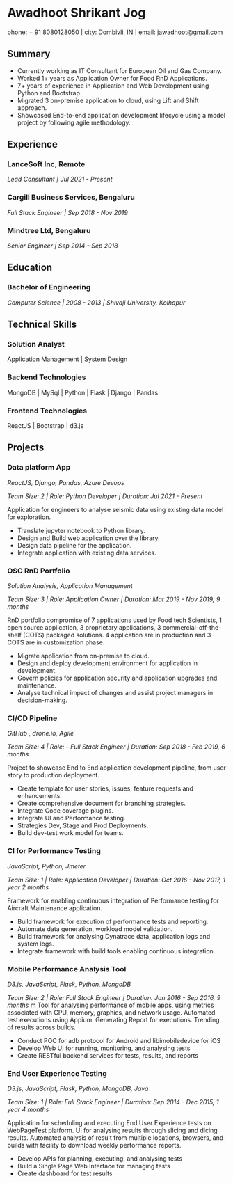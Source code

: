# Awadhoot Shrikant Jog

phone: + 91 8080128050 | city: Dombivli, IN | email: jawadhoot@gmail.com

## Summary

- Currently working as IT Consultant for European Oil and Gas Company.
- Worked 1+ years as Application Owner for Food RnD Applications.
- 7+ years of experience in Application and Web Development using Python and Bootstrap.
- Migrated 3 on-premise application to cloud, using Lift and Shift approach.
- Showcased End-to-end application development lifecycle using a model project by following agile methodology.
  
## Experience

### LanceSoft Inc, Remote

*Lead Consultant | Jul 2021 - Present*

### Cargill Business Services, Bengaluru

*Full Stack Engineer | Sep 2018 - Nov 2019*

### Mindtree Ltd, Bengaluru

*Senior Engineer | Sep 2014 - Sep 2018*

## Education

### Bachelor of Engineering

*Computer Science | 2008 - 2013 | Shivaji University, Kolhapur*

## Technical Skills

### Solution Analyst

Application Management | System Design

### Backend Technologies

MongoDB | MySql | Python | Flask | Django | Pandas

### Frontend Technologies

ReactJS | Bootstrap | d3.js

## Projects

### Data platform App

*ReactJS, Django, Pandas, Azure Devops*

*Team Size: 2 | Role: Python Developer | Duration: Jul 2021 - Present*

Application for engineers to analyse seismic data using existing data model for exploration.

- Translate jupyter notebook to Python library.
- Design and Build web application over the library.
- Design data pipeline for the application.
- Integrate application with existing data services.

### OSC RnD Portfolio

*Solution Analysis, Application Management*

*Team Size: 3 | Role: Application Owner | Duration: Mar 2019 - Nov 2019, 9 months*

RnD portfolio compromise of 7 applications used by Food tech Scientists, 1 open source application, 3 proprietary applications, 3 commercial-off-the-shelf (COTS) packaged solutions. 4 application are in production and 3 COTS are in customization phase.

- Migrate application from on-premise to cloud.
- Design and deploy development environment for application in development.
- Govern policies for application security and application upgrades and maintenance.
- Analyse technical impact of changes and assist project managers in decision-making.

### CI/CD Pipeline

*GitHub , drone.io, Agile*

*Team Size: 4 | Role: - Full Stack Engineer | Duration: Sep 2018 - Feb 2019, 6 months*

Project to showcase End to End application development pipeline, from user story to production deployment.

- Create template for user stories, issues, feature requests and enhancements.
- Create comprehensive document for branching strategies.
- Integrate Code coverage plugins.
- Integrate UI and Performance testing.
- Strategies Dev, Stage and Prod Deployments.
- Build dev-test work model for teams.

### CI for Performance Testing

*JavaScript, Python, Jmeter*

*Team Size: 1 | Role: Application Developer | Duration: Oct 2016 - Nov 2017, 1 year 2 months*

Framework for enabling continuous integration of Performance testing for Aircraft Maintenance application.

- Build framework for execution of performance tests and reporting.
- Automate data generation, workload model validation.
- Build framework for analysing Dynatrace data, application logs and system logs.
- Integrate framework with build tools enabling continuous integration.

### Mobile Performance Analysis Tool

*D3.js, JavaScript, Flask, Python, MongoDB*

*Team Size: 2 | Role: Full Stack Engineer | Duration: Jan 2016 - Sep 2016, 9 months*
m
Tool for analysing performance of mobile apps, using metrics associated with CPU, memory, graphics, and network usage. Automated test executions using Appium. Generating Report for executions. Trending of results across builds.

- Conduct POC for adb protocol for Android and libimobiledevice for iOS
- Develop Web UI for running, monitoring, and analysing tests
- Create RESTful backend services for tests, results, and reports

### End User Experience Testing

*D3.js, JavaScript, Flask, Python, MongoDB, Java*

*Team Size: 1 | Role: Full Stack Engineer | Duration: Sep 2014 - Dec 2015, 1 year 4 months*

Application for scheduling and executing End User Experience tests on WebPageTest platform. UI for analysing results through slicing and dicing results. Automated analysis of result from multiple locations, browsers, and builds with facility to download weekly performance reports.

- Develop APIs for planning, executing, and analysing tests
- Build a Single Page Web Interface for managing tests
- Create dashboard for test results
